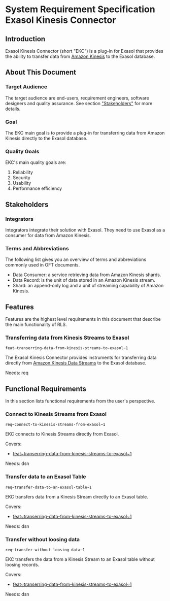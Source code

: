 # System Requirement Specification Exasol Kinesis Connector

## Introduction 

Exasol Kinesis Connector (short "EKC") is a plug-in for Exasol that provides the ability to transfer data from [Amazon Kinesis](https://aws.amazon.com/kinesis/) to the Exasol database.

## About This Document

### Target Audience

The target audience are end-users, requirement engineers, software designers and quality assurance. See section ["Stakeholders"](#stakeholders) for more details.

### Goal

The EKC main goal is to provide a plug-in for transferring data from Amazon Kinesis directly to the Exasol database. 

### Quality Goals

EKC's main quality goals are:

1. Reliability 
1. Security
1. Usability
1. Performance efficiency

## Stakeholders

### Integrators

Integrators integrate their solution with Exasol. They need to use Exasol as a consumer for data from Amazon Kinesis.

### Terms and Abbreviations

The following list gives you an overview of terms and abbreviations commonly used in OFT documents.

* Data Consumer: a service retrieving data from Amazon Kinesis shards.
* Data Record: is the unit of data stored in an Amazon Kinesis stream. 
* Shard: an append-only log and a unit of streaming capability of Amazon Kinesis.

## Features

Features are the highest level requirements in this document that describe the main functionality of RLS.

### Transferring data from Kinesis Streams to Exasol
`feat~transerring-data-from-kinesis-streams-to-exasol~1`

The Exasol Kinesis Connector provides instruments for transferring data directly from [Amazon Kinesis Data Streams](https://aws.amazon.com/kinesis/data-streams/) to the Exasol database.

Needs: req

## Functional Requirements

In this section lists functional requirements from the user's perspective.

### Connect to Kinesis Streams from Exasol
`req~connect-to-kinesis-streams-from-exasol~1`

EKC connects to Kinesis Streams directly from Exasol.

Covers:

* [feat~transerring-data-from-kinesis-streams-to-exasol~1](#transferring-data-from-kinesis-streams-to-exasol)

Needs: dsn

### Transfer data to an Exasol Table
`req~transfer-data-to-an-exasol-table~1`

EKC transfers data from a Kinesis Stream directly to an Exasol table.

Covers:

* [feat~transerring-data-from-kinesis-streams-to-exasol~1](#transferring-data-from-kinesis-streams-to-exasol)

Needs: dsn

### Transfer without loosing data
`req~transfer-without-loosing-data~1`

EKC transfers the data from a Kinesis Stream to an Exasol table without loosing records.

Covers:

* [feat~transerring-data-from-kinesis-streams-to-exasol~1](#transferring-data-from-kinesis-streams-to-exasol)

Needs: dsn